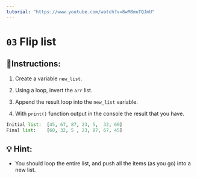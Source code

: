 ```yaml
---
tutorial: "https://www.youtube.com/watch?v=8wM8muTQJmU"
---
```


# `03` Flip list

## 📝Instructions:

1. Create a variable `new_list`.

2. Using a loop, invert the `arr` list.

3. Append the result loop into the `new_list` variable.

4. With `print()` function output in the console the result that you have.

```py
Initial list:  [45, 67, 87, 23, 5,  32, 60]
Final list:    [60, 32, 5 , 23, 87, 67, 45]
```


## 💡 Hint:

- You should loop the entire list, and push all the items (as you go) into a new list.

